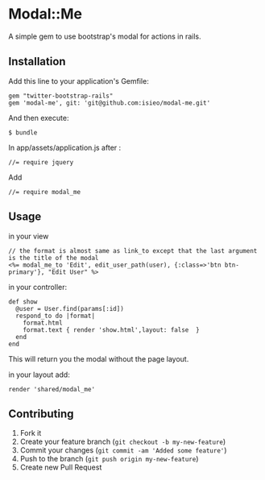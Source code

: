# Modal::Me
 A simple gem to use bootstrap's modal for actions in rails.

## Installation

Add this line to your application's Gemfile:

    gem "twitter-bootstrap-rails"
    gem 'modal-me', git: 'git@github.com:isieo/modal-me.git'

And then execute:

    $ bundle

In app/assets/application.js after :

    //= require jquery

Add

    //= require modal_me

## Usage

in your view

    // the format is almost same as link_to except that the last argument is the title of the modal
    <%= modal_me_to 'Edit', edit_user_path(user), {:class=>'btn btn-primary'}, "Edit User" %>

in your controller:

    def show
      @user = User.find(params[:id])
      respond_to do |format|
        format.html
        format.text { render 'show.html',layout: false  }
      end
    end

This will return you the modal without the page layout.



in your layout add:

    render 'shared/modal_me'


## Contributing

1. Fork it
2. Create your feature branch (`git checkout -b my-new-feature`)
3. Commit your changes (`git commit -am 'Added some feature'`)
4. Push to the branch (`git push origin my-new-feature`)
5. Create new Pull Request

